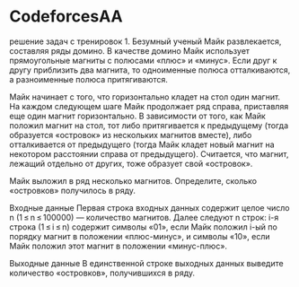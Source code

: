 # CodeforcesAA
решение задач с тренировок
1.
Безумный ученый Майк развлекается, составляя ряды домино. В качестве домино Майк использует прямоугольные магниты с полюсами «плюс» и «минус». Если друг к другу приблизить два магнита, то одноименные полюса отталкиваются, а разноименные полюса притягиваются.

Майк начинает с того, что горизонтально кладет на стол один магнит. На каждом следующем шаге Майк продолжает ряд справа, приставляя еще один магнит горизонтально. В зависимости от того, как Майк положил магнит на стол, тот либо притягивается к предыдущему (тогда образуется «островок» из нескольких магнитов вместе), либо отталкивается от предыдущего (тогда Майк кладет новый магнит на некотором расстоянии справа от предыдущего). Считается, что магнит, лежащий отдельно от других, тоже образует свой «островок».


Майк выложил в ряд несколько магнитов. Определите, сколько «островков» получилось в ряду.

Входные данные
Первая строка входных данных содержит целое число n (1 ≤ n ≤ 100000) — количество магнитов. Далее следуют n строк: i-я строка (1 ≤ i ≤ n) содержит символы «01», если Майк положил i-ый по порядку магнит в положении «плюс-минус», и символы «10», если Майк положил этот магнит в положении «минус-плюс».

Выходные данные
В единственной строке выходных данных выведите количество «островков», получившихся в ряду.
